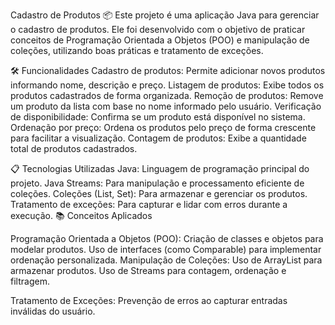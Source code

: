 Cadastro de Produtos 📦
Este projeto é uma aplicação Java para gerenciar o cadastro de produtos. Ele foi desenvolvido com o objetivo de praticar conceitos de Programação Orientada a Objetos (POO) e manipulação de coleções, utilizando boas práticas e tratamento de exceções.

🛠️ Funcionalidades
Cadastro de produtos: Permite adicionar novos produtos informando nome, descrição e preço.
Listagem de produtos: Exibe todos os produtos cadastrados de forma organizada.
Remoção de produtos: Remove um produto da lista com base no nome informado pelo usuário.
Verificação de disponibilidade: Confirma se um produto está disponível no sistema.
Ordenação por preço: Ordena os produtos pelo preço de forma crescente para facilitar a visualização.
Contagem de produtos: Exibe a quantidade total de produtos cadastrados.

📋 Tecnologias Utilizadas
Java: Linguagem de programação principal do projeto.
Java Streams: Para manipulação e processamento eficiente de coleções.
Coleções (List, Set): Para armazenar e gerenciar os produtos.
Tratamento de exceções: Para capturar e lidar com erros durante a execução.
📚 Conceitos Aplicados

Programação Orientada a Objetos (POO):
Criação de classes e objetos para modelar produtos.
Uso de interfaces (como Comparable) para implementar ordenação personalizada.
Manipulação de Coleções:
Uso de ArrayList para armazenar produtos.
Uso de Streams para contagem, ordenação e filtragem.

Tratamento de Exceções:
Prevenção de erros ao capturar entradas inválidas do usuário.
